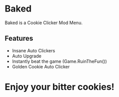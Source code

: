 # Baked
Baked is a Cookie Clicker Mod Menu.

## Features
- Insane Auto Clickers
- Auto Upgrade
- Instantly beat the game (Game.RuinTheFun())
- Golden Cookie Auto Clicker

# Enjoy your bitter cookies!
